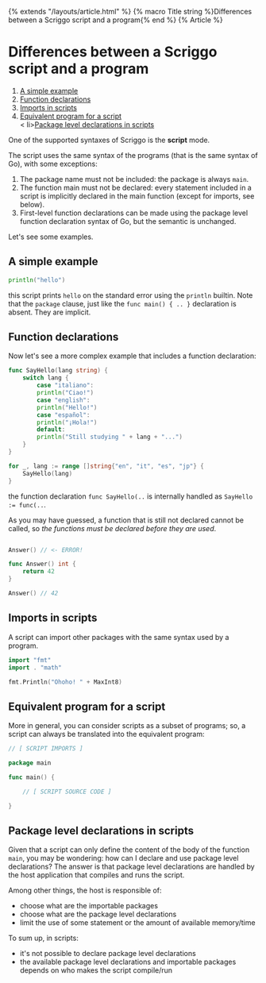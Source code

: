 {% extends "/layouts/article.html" %}
{% macro Title string %}Differences between a Scriggo script and a program{% end %}
{% Article %}

# Differences between a Scriggo script and a program

<ol>
  <li><a href="#a-simple-example">A simple example</a></li>
  <li><a href="#function-declarations" id="markdown-toc-function-declarations">Function declarations</a></li>
  <li><a href="#imports-in-scripts">Imports in scripts</a></li>
  <li><a href="#equivalent-program-for-a-script" id="markdown-toc-equivalent-program-for-a-script">Equivalent program for a script</a></li>
<  li><a href="#package-level-declarations-in-scripts">Package level declarations in scripts</a></li>
</ol>

One of the supported syntaxes of Scriggo is the **script** mode.

The script uses the same syntax of the programs (that is the same syntax of Go), with some exceptions:

1. The package name must not be included: the package is always `main`.
2. The function main must not be declared: every statement included in a script is implicitly declared in the main function (except for imports, see below).
3. First-level function declarations can be made using the package level function declaration syntax of Go, but the semantic is unchanged.


Let's see some examples.

## A simple example

```go
println("hello")
```

this script prints `hello` on the standard error using the `println` builtin.
Note that the `package` clause, just like the `func main() { .. }` declaration is absent. They are implicit.

## Function declarations

Now let's see a more complex example that includes a function declaration:

```go
func SayHello(lang string) {
    switch lang {
        case "italiano":
        println("Ciao!")
        case "english":
        println("Hello!")
        case "español":
        println("¡Hola!")
        default:
        println("Still studying " + lang + "...")
    }
}

for _, lang := range []string{"en", "it", "es", "jp"} {
    SayHello(lang)
}
```

the function declaration `func SayHello(..` is internally handled as `SayHello := func(..`.

As you may have guessed, a function that is still not declared cannot be called, so *the functions must be declared before they are used*.

```go

Answer() // <- ERROR!

func Answer() int {
    return 42
}

Answer() // 42
```

## Imports in scripts

A script can import other packages with the same syntax used by a program.

```go
import "fmt"
import . "math"

fmt.Println("Ohoho! " + MaxInt8)
```

## Equivalent program for a script

More in general, you can consider scripts as a subset of programs; so, a script can always be translated into the equivalent program:

```go
// [ SCRIPT IMPORTS ]

package main

func main() {

    // [ SCRIPT SOURCE CODE ]

}
```

## Package level declarations in scripts

Given that a script can only define the content of the body of the function `main`, you may be wondering: how can I declare and use package level declarations?
The answer is that package level declarations are handled by the host application that compiles and runs the script.

Among other things, the host is responsible of:

- choose what are the importable packages
- choose what are the package level declarations
- limit the use of some statement or the amount of available memory/time

To sum up, in scripts:

- it's not possible to declare package level declarations
- the available package level declarations and importable packages depends on who makes the script compile/run